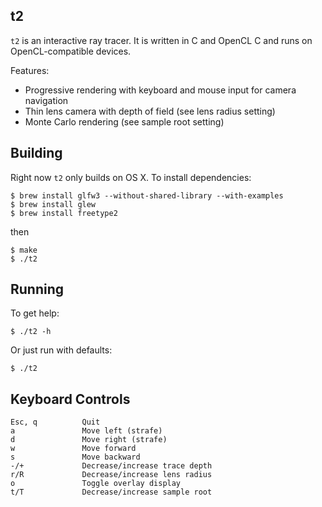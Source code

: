 
t2
--

`t2` is an interactive ray tracer. It is written in C and OpenCL C and
runs on OpenCL-compatible devices.

Features:
* Progressive rendering with keyboard and mouse input for camera
  navigation
* Thin lens camera with depth of field (see lens radius setting)
* Monte Carlo rendering (see sample root setting)

Building
--------

Right now `t2` only builds on OS X.  To install dependencies:
```
$ brew install glfw3 --without-shared-library --with-examples
$ brew install glew
$ brew install freetype2
```
then
```
$ make
$ ./t2
```

Running
-------

To get help:
```
$ ./t2 -h
```
Or just run with defaults:
```
$ ./t2
```

Keyboard Controls
-----------------

```
Esc, q          Quit
a               Move left (strafe)
d               Move right (strafe)
w               Move forward
s               Move backward
-/+             Decrease/increase trace depth
r/R             Decrease/increase lens radius
o               Toggle overlay display
t/T             Decrease/increase sample root
```
